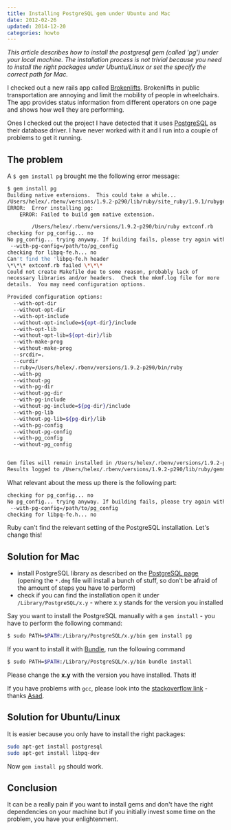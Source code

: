 ```yaml
---
title: Installing PostgreSQL gem under Ubuntu and Mac
date: 2012-02-26
updated: 2014-12-20
categories: howto
---
```


*This article describes how to install the postgresql gem (called 'pg') under your local machine.  The installation process is not trivial because you need to install the right packages under Ubuntu/Linux or set the specify the correct path for Mac.*


I checked out a new rails app called [Brokenlifts](https://github.com/sozialhelden/brokenlift). Brokenlifts in public transportation are annoying and limit the mobility of people in wheelchairs. The app provides status information from different operators on one page and shows how well they are performing.


Ones I checked out the project I have detected that it uses [PostgreSQL](http://www.rhok.org/node/20654) as their database driver. I have never worked with it and I run into a couple of problems to get it running.


## The problem

A `$ gem install pg` brought me the following error message:


```bash
$ gem install pg
Building native extensions.  This could take a while...
/Users/helex/.rbenv/versions/1.9.2-p290/lib/ruby/site_ruby/1.9.1/rubygems/ext/builder.rb:48: warning: Insecure world writable dir /Users/helex/bin in PATH, mode 040777
ERROR:  Error installing pg:
	ERROR: Failed to build gem native extension.

        /Users/helex/.rbenv/versions/1.9.2-p290/bin/ruby extconf.rb
checking for pg_config... no
No pg_config... trying anyway. If building fails, please try again with
 --with-pg-config=/path/to/pg_config
checking for libpq-fe.h... no
Can't find the 'libpq-fe.h header
\*\*\* extconf.rb failed \*\*\*
Could not create Makefile due to some reason, probably lack of
necessary libraries and/or headers.  Check the mkmf.log file for more
details.  You may need configuration options.

Provided configuration options:
  --with-opt-dir
  --without-opt-dir
  --with-opt-include
  --without-opt-include=${opt-dir}/include
  --with-opt-lib
  --without-opt-lib=${opt-dir}/lib
  --with-make-prog
  --without-make-prog
  --srcdir=.
  --curdir
  --ruby=/Users/helex/.rbenv/versions/1.9.2-p290/bin/ruby
  --with-pg
  --without-pg
  --with-pg-dir
  --without-pg-dir
  --with-pg-include
  --without-pg-include=${pg-dir}/include
  --with-pg-lib
  --without-pg-lib=${pg-dir}/lib
  --with-pg-config
  --without-pg-config
  --with-pg_config
  --without-pg_config


Gem files will remain installed in /Users/helex/.rbenv/versions/1.9.2-p290/lib/ruby/gems/1.9.1/gems/pg-0.13.2 for inspection.
Results logged to /Users/helex/.rbenv/versions/1.9.2-p290/lib/ruby/gems/1.9.1/gems/pg-0.13.2/ext/gem_make.out
```


What relevant about the mess up there is the following part:


```bash
checking for pg_config... no
No pg_config... trying anyway. If building fails, please try again with
 --with-pg-config=/path/to/pg_config
checking for libpq-fe.h... no
```


Ruby can't find the relevant setting of the PostgreSQL installation. Let's change this!


## Solution for Mac

- install PostgreSQL library as described on the [PostgreSQL page](http://www.postgresql.org/download/macosx/) (opening the `*.dmg` file will install a bunch of stuff, so don't be afraid of the amount of steps you have to perform)
- check if you can find the installation open it under `/Library/PostgreSQL/x.y` - where x.y stands for the version you installed


Say you want to install the PostgreSQL manually with a `gem install` - you have to perform the following command:


```bash
$ sudo PATH=$PATH:/Library/PostgreSQL/x.y/bin gem install pg
```


If you want to install it with [Bundle](http://gembundler.com/), run the following command


```bash
$ sudo PATH=$PATH:/Library/PostgreSQL/x.y/bin bundle install
```


Please change the **x.y** with the version you have installed. Thats it!


If you have problems with `gcc`, please look into the [stackoverflow link](http://stackoverflow.com/questions/26486163/gcc-4-9-1-in-os-x-yosemite-gcc-warning-couldn-t-understand-kern-osversion-1/26609483#26609483 "stackoverflow link") - thanks [Asad](https://disqus.com/by/AsadAkbar/ "Asad").


## Solution for Ubuntu/Linux

It is easier because you only have to install the right packages:


```bash
sudo apt-get install postgresql
sudo apt-get install libpq-dev
```


Now `gem install pg` should work.


## Conclusion

It can be a really pain if you want to install gems and don't have the right dependencies on your machine but if you initially invest some time on the problem, you have your enlightenment.

